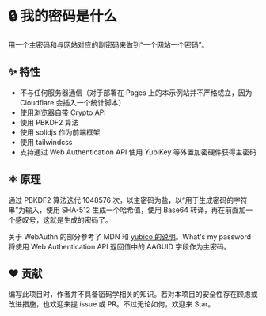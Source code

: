 # 🔒 我的密码是什么

用一个主密码和与网站对应的副密码来做到“一个网站一个密码”。

## ✨ 特性

- 不与任何服务器通信（对于部署在 Pages 上的本示例站并不严格成立，因为 Cloudflare 会插入一个统计脚本）
- 使用浏览器自带 Crypto API
- 使用 PBKDF2 算法
- 使用 solidjs 作为前端框架
- 使用 tailwindcss
- 支持通过 Web Authentication API 使用 YubiKey 等外置加密硬件获得主密码

## ⚛ 原理

通过 PBKDF2 算法迭代 1048576 次，以主密码为盐，以“用于生成密码的字符串”为输入，使用 SHA-512 生成一个哈希值，使用 Base64 转译，再在前面加一个感叹号，这就是生成的密码了。

关于 WebAuthn 的部分参考了 MDN 和 [yubico 的说明](https://developers.yubico.com/WebAuthn/WebAuthn_Developer_Guide/WebAuthn_Client_Registration.html)。What's my password 将使用 Web Authentication API 返回值中的 AAGUID 字段作为主密码。

## ❤ 贡献

编写此项目时，作者并不具备密码学相关的知识。若对本项目的安全性存在顾虑或改进措施，也欢迎来提 issue 或 PR。不过无论如何，欢迎来 Star。
